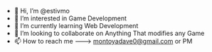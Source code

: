 - 👋 Hi, I’m @estivmo
- 👀 I’m interested in Game Development
- 🌱 I’m currently learning Web Development
- 💞️ I’m looking to collaborate on Anything That modifies any Game
- 📫 How to reach me ---> montoyadave0@gmail.com or PM

<!---
estivmo/estivmo is a ✨ special ✨ repository because its `README.md` (this file) appears on your GitHub profile.
You can click the Preview link to take a look at your changes.
--->
